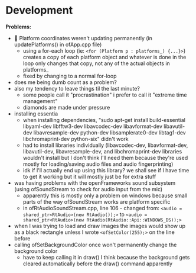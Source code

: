 # Development

**Problems:**
* :poop: Platform coordinates weren't updating permanently (in updatePlatforms() in ofApp.cpp file)
  * using a for-each loop (ie: `<for (Platform p : platforms_) {...}>`) creates a copy of each platform object and whatever is done in the loop only changes that copy, not any of the actual objects in platforms_ 
  * fixed by changing to a normal for-loop
* does me being dumb count as a problem?
* also my tendency to leave things til the last minute?
  * some people call it "procrastination" i prefer to call it "extreme time management"
  * diamonds are made under pressure
* installing essentia 
  * when installing dependencies, "sudo apt-get install build-essential libyaml-dev libfftw3-dev libavcodec-dev libavformat-dev libavutil-dev libavresample-dev python-dev libsamplerate0-dev libtag1-dev libchromaprint-dev python-six" didn't work
  * had to install libraries individually (libavcodec-dev, libavformat-dev, libavutil-dev, libavresample-dev, and libchromaprint-dev libraries wouldn't install but I don't think I'll need them because they're used mostly for loading/saving audio files and audio fingerprinting)
  * idk if I'll actually end up using this library? we shall see if I have time to get it working but it will mostly just be for extra stuff
* was having problems with the openFrameworks sound subsystem (using ofSoundStream to check for audio input from the mic)
  * apparently this is mostly only a problem on windows because small parts of the way ofSoundStream works are platform specific
  * in ofRtAudioSoundStream.cpp, line 106 - changed from:
  `<audio = shared_ptr<RtAudio>(new RtAudio());>` to `<audio = shared_ptr<RtAudio>(new RtAudio(RtAudio::Api::WINDOWS_DS));>`
* when I was trying to load and draw images the images would show up as a black rectangle unless I wrote `<ofSetColor(255);>` on the line before
* calling ofSetBackgroundColor once won't permanently change the background color
  * have to keep calling it in draw() I think because the background gets cleared automatically before the draw() command apparently
